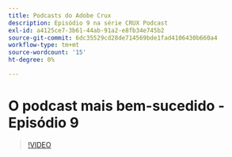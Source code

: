 ```yaml
---
title: Podcasts do Adobe Crux
description: Episódio 9 na série CRUX Podcast
exl-id: a4125ce7-3b61-44ab-91a2-e8fb34e745b2
source-git-commit: 6dc35529cd28de714569bde1fad4106430b660a4
workflow-type: tm+mt
source-wordcount: '15'
ht-degree: 0%

---
```


# O podcast mais bem-sucedido - Episódio 9

>[!VIDEO](https://video.tv.adobe.com/v/3429770?quality=12learn=on)
